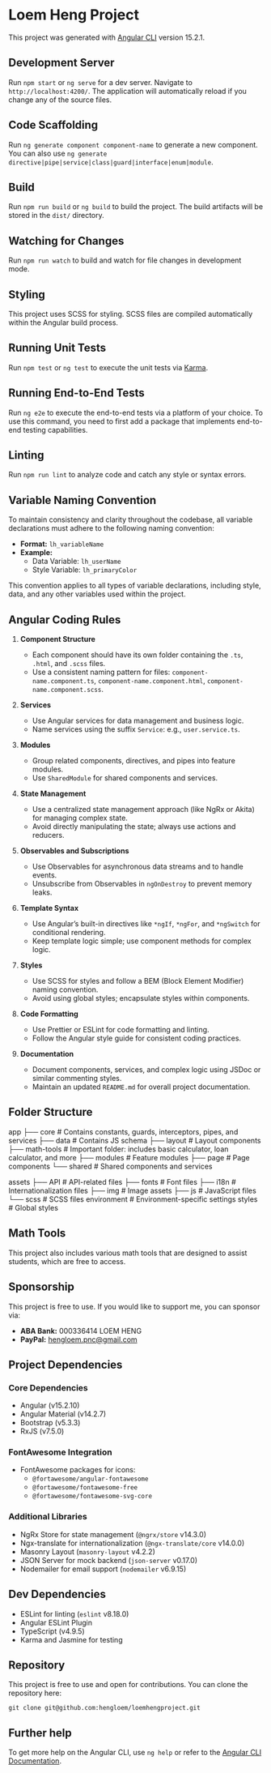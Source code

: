 # Loem Heng Project

This project was generated with [Angular CLI](https://github.com/angular/angular-cli) version 15.2.1.

## Development Server

Run `npm start` or `ng serve` for a dev server. Navigate to `http://localhost:4200/`. The application will automatically reload if you change any of the source files.

## Code Scaffolding

Run `ng generate component component-name` to generate a new component. You can also use `ng generate directive|pipe|service|class|guard|interface|enum|module`.

## Build

Run `npm run build` or `ng build` to build the project. The build artifacts will be stored in the `dist/` directory.

## Watching for Changes

Run `npm run watch` to build and watch for file changes in development mode.

## Styling

This project uses SCSS for styling. SCSS files are compiled automatically within the Angular build process.

## Running Unit Tests

Run `npm test` or `ng test` to execute the unit tests via [Karma](https://karma-runner.github.io).

## Running End-to-End Tests

Run `ng e2e` to execute the end-to-end tests via a platform of your choice. To use this command, you need to first add a package that implements end-to-end testing capabilities.

## Linting

Run `npm run lint` to analyze code and catch any style or syntax errors.

## Variable Naming Convention

To maintain consistency and clarity throughout the codebase, all variable declarations must adhere to the following naming convention:

- **Format:** `lh_variableName`
- **Example:**
  - Data Variable: `lh_userName`
  - Style Variable: `lh_primaryColor`

This convention applies to all types of variable declarations, including style, data, and any other variables used within the project.

## Angular Coding Rules

1. **Component Structure**

   - Each component should have its own folder containing the `.ts`, `.html`, and `.scss` files.
   - Use a consistent naming pattern for files: `component-name.component.ts`, `component-name.component.html`, `component-name.component.scss`.

2. **Services**

   - Use Angular services for data management and business logic.
   - Name services using the suffix `Service`: e.g., `user.service.ts`.

3. **Modules**

   - Group related components, directives, and pipes into feature modules.
   - Use `SharedModule` for shared components and services.

4. **State Management**

   - Use a centralized state management approach (like NgRx or Akita) for managing complex state.
   - Avoid directly manipulating the state; always use actions and reducers.

5. **Observables and Subscriptions**

   - Use Observables for asynchronous data streams and to handle events.
   - Unsubscribe from Observables in `ngOnDestroy` to prevent memory leaks.

6. **Template Syntax**

   - Use Angular’s built-in directives like `*ngIf`, `*ngFor`, and `*ngSwitch` for conditional rendering.
   - Keep template logic simple; use component methods for complex logic.

7. **Styles**

   - Use SCSS for styles and follow a BEM (Block Element Modifier) naming convention.
   - Avoid using global styles; encapsulate styles within components.

8. **Code Formatting**

   - Use Prettier or ESLint for code formatting and linting.
   - Follow the Angular style guide for consistent coding practices.

9. **Documentation**
   - Document components, services, and complex logic using JSDoc or similar commenting styles.
   - Maintain an updated `README.md` for overall project documentation.

## Folder Structure

app
 ├── core # Contains constants, guards, interceptors, pipes, and services
 ├── data # Contains JS schema
 ├── layout # Layout components
 ├── math-tools # Important folder: includes basic calculator, loan calculator, and more
 ├── modules # Feature modules
 ├── page # Page components
 └── shared # Shared components and services

assets
 ├── API # API-related files
 ├── fonts # Font files
 ├── i18n # Internationalization files
 ├── img # Image assets
 ├── js # JavaScript files
 └── scss # SCSS files
environment # Environment-specific settings
styles # Global styles

## Math Tools

This project also includes various math tools that are designed to assist students, which are free to access.

## Sponsorship

This project is free to use. If you would like to support me, you can sponsor via:

- **ABA Bank:** 000336414 LOEM HENG
- **PayPal:** hengloem.pnc@gmail.com

## Project Dependencies

### Core Dependencies

- Angular (v15.2.10)
- Angular Material (v14.2.7)
- Bootstrap (v5.3.3)
- RxJS (v7.5.0)

### FontAwesome Integration

- FontAwesome packages for icons:
  - `@fortawesome/angular-fontawesome`
  - `@fortawesome/fontawesome-free`
  - `@fortawesome/fontawesome-svg-core`

### Additional Libraries

- NgRx Store for state management (`@ngrx/store` v14.3.0)
- Ngx-translate for internationalization (`@ngx-translate/core` v14.0.0)
- Masonry Layout (`masonry-layout` v4.2.2)
- JSON Server for mock backend (`json-server` v0.17.0)
- Nodemailer for email support (`nodemailer` v6.9.15)

## Dev Dependencies

- ESLint for linting (`eslint` v8.18.0)
- Angular ESLint Plugin
- TypeScript (v4.9.5)
- Karma and Jasmine for testing

## Repository

This project is free to use and open for contributions. You can clone the repository here:

```
git clone git@github.com:hengloem/loemhengproject.git
```

## Further help

To get more help on the Angular CLI, use `ng help` or refer to the [Angular CLI Documentation](https://angular.io/cli).
